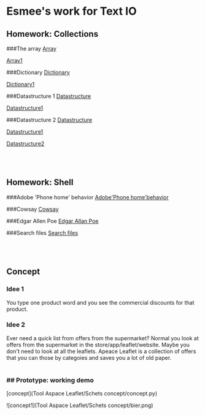 # Esmee's work for Text IO 

## Homework: Collections

###The array
[Array](Collections/Array/arrayesmee.py)

[Array1](Collections/Array/array1esmee.py)


###Dictionary
[Dictionary](Collections/Dictionary/datahuis.py)

[Dictionary1](Collections/Dictionary/formathuis.py)


###Datastructure 1
[Datastructure](Collections/Datastructure1/muziekesmee.pv)

[Datastructure1](Collections/Datastructure1/muziekesmee.py)


###Datastructure 2
[Datastructure](Collections/Datastrudture2/fontesmee.py)

[Datastructure1](Collections/Datastructure2/fontesmee.pv)

[Datastructure2](Collections/Datastructure2/Datastructurefontesmee.py)
</br></br></br></br>

## Homework: Shell
###Adobe 'Phone home' behavior
[Adobe'Phone home'behavior](Shell/Adobe'Phonehome'behavior/phonehomeesmee.py)

###Cowsay
[Cowsay](Shell/Cowsay/Cowsayesmee.py)

###Edgar Allen Poe
[Edgar Allan Poe](Shell/EdgarAllanPoe/EdgarAllanPoeesmee.py)

###Search files
[Search files](Shell/Searchfiles/Days-Monthsesmee.py)
</br></br></br></br>

## Concept
### Idee 1
You type one product word and you see the commercial discounts for that product.
### Idee 2
Ever need a quick list from offers from the supermarket? Normal you look at offers from the supermarket in the store/app/leaflet/website.  Maybe you don't need to look at all the leaflets. Apeace Leaflet is a collection of offers that you can those by categoies and saves you a lot of old paper.
</br></br>

### ## Prototype: working demo

[concept](Tool Aspace Leaflet/Schets concept/concept.py)

![concept1](Tool Aspace Leaflet/Schets concept/bier.png)

			
